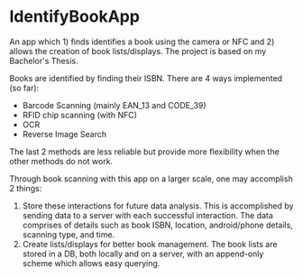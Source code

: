 # IdentifyBookApp

An app which 1) finds identifies a book using the camera or NFC and 2) allows the creation of book lists/displays. The project is based on my Bachelor's Thesis.


Books are identified by finding their ISBN. There are 4 ways implemented (so far):

- Barcode Scanning (mainly EAN_13 and CODE_39)
- RFID chip scanning (with NFC)
- OCR
- Reverse Image Search

The last 2 methods are less reliable but provide more flexibility when the other methods do not work.


Through book scanning with this app on a larger scale, one may accomplish 2 things: 

1. Store these interactions for future data analysis. This is accomplished by sending data to a server with each successful interaction. The data comprises of details such as book ISBN, location, android/phone details, scanning type, and time.
2. Create lists/displays for better book management. The book lists are stored in a DB, both locally and on a server, with an append-only scheme which allows easy querying.